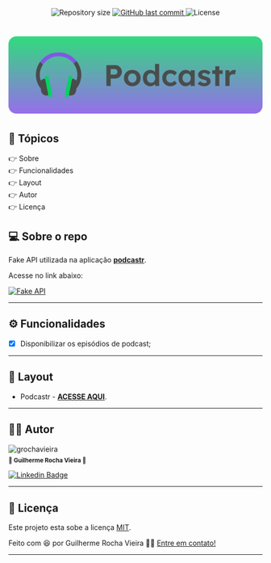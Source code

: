 <p align="center">

  <img alt="Repository size" src="https://img.shields.io/github/repo-size/grochavieira/podcastr?style=flat">
  
  <a href="https://github.com/grochavieira/podcastr/commits/master">
    <img alt="GitHub last commit" src="https://img.shields.io/github/last-commit/grochavieira/podcastr?style=flat">
  </a>
    
   <img alt="License" src="https://img.shields.io/badge/license-MIT-brightgreen?style=flat">
  
</p>
<h1 align="center">
    <img src="./.github/logo_podcastr.png" />
</h1>

## 🏁 Tópicos

<p>
 👉<a href="#-sobre-o-projeto" style="text-decoration: none; "> Sobre</a> <br/>
👉<a href="#-funcionalidades" style="text-decoration: none; "> Funcionalidades</a> <br/>
👉<a href="#-layout" style="text-decoration: none"> Layout</a> <br/>
👉<a href="#-autor" style="text-decoration: none"> Autor</a> <br/>
👉<a href="#user-content--licença" style="text-decoration: none"> Licença</a>

</p>

## 💻 Sobre o repo

Fake API utilizada na aplicação **[podcastr](https://github.com/grochavieira/podcastr)**.

Acesse no link abaixo:

<a align="center" target="_blank" href="https://my-json-server.typicode.com/grochavieira/podcastr-fake-backend">
    <img alt="Fake API" src="https://img.shields.io/static/v1?label=fake_api&message=podcastr&color=4953B8&style=flat&logo=vercel">
</a>

---

<a name="-funcionalidades"></a>

## ⚙️ Funcionalidades

- [x] Disponibilizar os episódios de podcast;

---

## 🎨 Layout

- Podcastr - **[ACESSE AQUI](https://github.com/grochavieira/podcastr)**.

---

<a name="-autor"></a>

## 🦸‍♂️ **Autor**

<p>
 <img src="https://avatars.githubusercontent.com/u/48029638?s=460&u=40540691957b5aabf04e2e1d4cddf8d3633cb1be&v=4" width="150px;" alt="grochavieira"/>
 <br />
 <sub><strong>🌟 Guilherme Rocha Vieira 🌟</strong></sub>
</p>

[![Linkedin Badge](https://img.shields.io/badge/-linkedin-blue?style=flat&logo=Linkedin&logoColor=white&link=https://www.linkedin.com/in/grochavieira/)](https://www.linkedin.com/in/grochavieira/)

---

## 📝 Licença

Este projeto esta sobe a licença [MIT](./LICENSE).

Feito com :satisfied: por Guilherme Rocha Vieira 👋🏽 [Entre em contato!](https://www.linkedin.com/in/grochavieira/)

---
